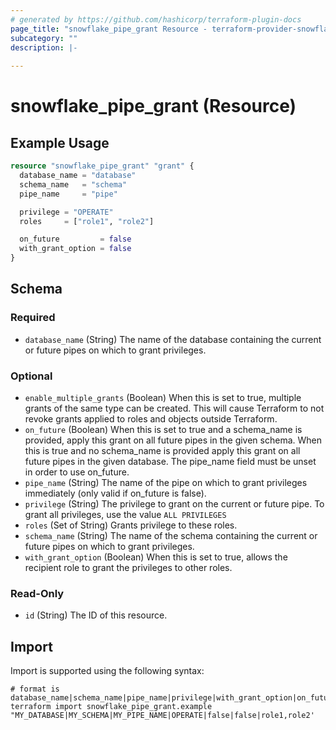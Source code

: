 ```yaml
---
# generated by https://github.com/hashicorp/terraform-plugin-docs
page_title: "snowflake_pipe_grant Resource - terraform-provider-snowflake"
subcategory: ""
description: |-
  
---
```


# snowflake_pipe_grant (Resource)



## Example Usage

```terraform
resource "snowflake_pipe_grant" "grant" {
  database_name = "database"
  schema_name   = "schema"
  pipe_name     = "pipe"

  privilege = "OPERATE"
  roles     = ["role1", "role2"]

  on_future         = false
  with_grant_option = false
}
```

<!-- schema generated by tfplugindocs -->
## Schema

### Required

- `database_name` (String) The name of the database containing the current or future pipes on which to grant privileges.

### Optional

- `enable_multiple_grants` (Boolean) When this is set to true, multiple grants of the same type can be created. This will cause Terraform to not revoke grants applied to roles and objects outside Terraform.
- `on_future` (Boolean) When this is set to true and a schema_name is provided, apply this grant on all future pipes in the given schema. When this is true and no schema_name is provided apply this grant on all future pipes in the given database. The pipe_name field must be unset in order to use on_future.
- `pipe_name` (String) The name of the pipe on which to grant privileges immediately (only valid if on_future is false).
- `privilege` (String) The privilege to grant on the current or future pipe. To grant all privileges, use the value `ALL PRIVILEGES`
- `roles` (Set of String) Grants privilege to these roles.
- `schema_name` (String) The name of the schema containing the current or future pipes on which to grant privileges.
- `with_grant_option` (Boolean) When this is set to true, allows the recipient role to grant the privileges to other roles.

### Read-Only

- `id` (String) The ID of this resource.

## Import

Import is supported using the following syntax:

```shell
# format is database_name|schema_name|pipe_name|privilege|with_grant_option|on_future|roles
terraform import snowflake_pipe_grant.example "MY_DATABASE|MY_SCHEMA|MY_PIPE_NAME|OPERATE|false|false|role1,role2'
```
